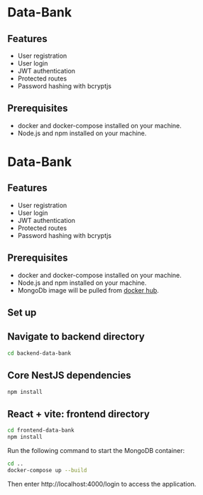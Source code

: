 # Data-Bank

## Features

- User registration
- User login
- JWT authentication
- Protected routes
- Password hashing with bcryptjs

## Prerequisites

- docker and docker-compose installed on your machine.
- Node.js and npm installed on your machine.
# Data-Bank

## Features

- User registration
- User login
- JWT authentication
- Protected routes
- Password hashing with bcryptjs

## Prerequisites

- docker and docker-compose installed on your machine.
- Node.js and npm installed on your machine.
- MongoDb image will be pulled from [docker hub](https://hub.docker.com/_/mongo/).
 
## Set up
## Navigate to backend directory
```bash
cd backend-data-bank
```
## Core NestJS dependencies

```bash
npm install
```
## React + vite: frontend directory

```bash
cd frontend-data-bank
npm install
```
Run the following command to start the MongoDB container:
```bash
cd ..
docker-compose up --build
```
Then enter http://localhost:4000/login to access the application.
 
 